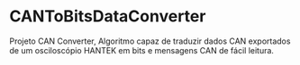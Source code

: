 # CANToBitsDataConverter
Projeto CAN Converter, Algoritmo capaz de traduzir dados CAN exportados de um osciloscópio HANTEK em bits e mensagens CAN de fácil leitura.
